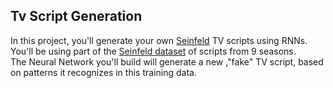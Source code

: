 ## Tv Script Generation

In this project, you'll generate your own [Seinfeld](https://en.wikipedia.org/wiki/Seinfeld) TV scripts using RNNs.  
You'll be using part of the [Seinfeld dataset](https://www.kaggle.com/thec03u5/seinfeld-chronicles#scripts.csv) of scripts from 9 seasons.  
The Neural Network you'll build will generate a new ,"fake" TV script, based on patterns it recognizes in this training data.

